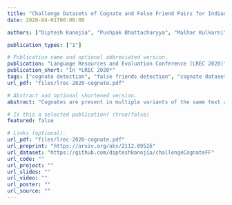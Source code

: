 ```yaml
---
title: "Challenge Datasets of Cognate and False Friend Pairs for Indian Languages"
date: 2020-04-01T00:00:00

authors: ["Diptesh Kanojia", "Pushpak Bhattacharyya", "Malhar Kulkarni", "Gholamreza Haffari" ]

publication_types: ["1"]

# Publication name and optional abbreviated version.
publication: "Language Resources and Evaluation Conference (LREC 2020)"
publication_short: "In *LREC 2020*"
tags: ["cognate detection", "false friends detection", "cognate dataset", "false friends dataset", "cross-lingual word embeddings", "embeddings", "resource", "theoretical"]
url_pdf: "files/lrec-2020-cognate.pdf"

# Abstract and optional shortened version.
abstract: "Cognates are present in multiple variants of the same text across different languages (e.g., hund in German and hound in English language mean dog). They pose a challenge to various Natural Language Processing (NLP) applications such as Machine Translation, Cross-lingual Sense Disambiguation, Computational Phylogenetics, and Information Retrieval. A possible solution to address this challenge is to identify cognates across language pairs. In this paper, we describe the creation of two cognate datasets for twelve Indian languages, namely Sanskrit, Hindi, Assamese, Oriya, Kannada, Gujarati, Tamil, Telugu, Punjabi, Bengali, Marathi, and Malayalam. We digitize the cognate data from an Indian language cognate dictionary and utilize linked Indian language Wordnets to generate cognate sets. Additionally, we use the Wordnet data to create a False Friends' dataset for eleven language pairs. We also evaluate the efficacy of our dataset using previously available baseline cognate detection approaches. We also perform a manual evaluation with the help of lexicographers and release the curated gold-standard dataset with this paper."

# Is this a selected publication? (true/false)
featured: false

# Links (optional).
url_pdf: "files/lrec-2020-cognate.pdf"
url_preprint: "https://arxiv.org/abs/2112.09526"
url_dataset: "https://github.com/dipteshkanojia/challengeCognateFF"
url_code: ""
url_project: ""
url_slides: ""
url_video: ""
url_poster: ""
url_source: ""
---
```

